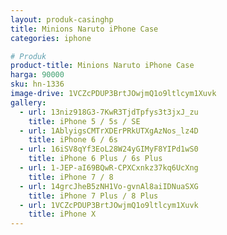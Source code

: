 ```yaml
---
layout: produk-casinghp
title: Minions Naruto iPhone Case
categories: iphone

# Produk
product-title: Minions Naruto iPhone Case
harga: 90000
sku: hn-1336
image-drive: 1VCZcPDUP3BrtJOwjmQ1o9ltlcym1Xuvk
gallery:
  - url: 13niz918G3-7KwR3TjdTpfys3t3jxJ_zu
    title: iPhone 5 / 5s / SE
  - url: 1AblyigsCMTrXDErPRkUTXgAzNos_lz4D
    title: iPhone 6 / 6s
  - url: 16iSV8qYf3EoL28W24yGIMyF8YIPd1wS0
    title: iPhone 6 Plus / 6s Plus
  - url: 1-JEP-aI69BQwR-CPXCxnkz37kq6UcXng
    title: iPhone 7 / 8
  - url: 14grcJheB5zNH1Vo-gvnAl8aiIDNuaSXG
    title: iPhone 7 Plus / 8 Plus
  - url: 1VCZcPDUP3BrtJOwjmQ1o9ltlcym1Xuvk
    title: iPhone X
---
```

